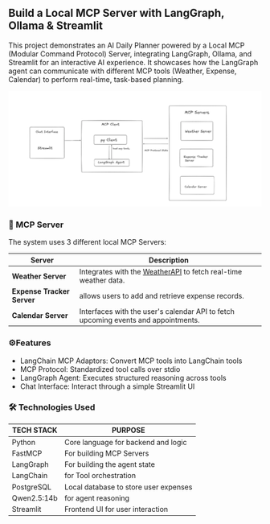 ## Build a Local MCP Server with LangGraph, Ollama & Streamlit

This project demonstrates an AI Daily Planner powered by a Local MCP (Modular Command Protocol) Server, integrating LangGraph, Ollama, and Streamlit for an interactive AI experience. It showcases how the LangGraph agent can communicate with different MCP tools (Weather, Expense, Calendar) to perform real-time, task-based planning.

![My Image](https://github.com/Mercytopsy/MCP-Server-with-LangGraph-Ollama-Streamlit/blob/main/docs/architecture%20diagram.png)


### 🧩 MCP Server
The system uses 3 different local MCP Servers:

| Server              | Description                                                                 |
|---------------------|-----------------------------------------------------------------------------------------------|
| **Weather Server**  | Integrates with the [WeatherAPI](https://www.weatherapi.com/) to fetch real-time weather data. |
| **Expense Tracker Server**  | allows users to add and retrieve expense records.              |
| **Calendar Server** | Interfaces with the user's calendar API to fetch upcoming events and appointments.             |


### ⚙️Features
- LangChain MCP Adaptors: Convert MCP tools into LangChain tools
- MCP Protocol: Standardized tool calls over stdio
- LangGraph Agent: Executes structured reasoning across tools
- Chat Interface: Interact through a simple Streamlit UI


### 🛠️ Technologies Used

| TECH STACK        | PURPOSE                             |
|-------------------|-------------------------------------|
| Python            | Core language for backend and logic |
| FastMCP           | For building MCP Servers            |
| LangGraph         | For building the agent state        |
| LangChain         | for Tool orchestration              |
| PostgreSQL        | Local database to store user expenses |
| Qwen2.5:14b       | for agent reasoning                 |
| Streamlit         | Frontend UI for user interaction    |


